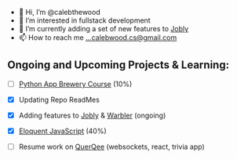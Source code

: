 - 👋 Hi, I’m @calebthewood
- 👀 I’m interested in fullstack development
- 🌱 I’m currently adding a set of new features to [Jobly](https://github.com/calebthewood/jobly-frontend)
- 📫 How to reach me ...calebwood.cs@gmail.com

## Ongoing and Upcoming Projects & Learning:
- [ ] [Python App Brewery Course](https://github.com/calebthewood/Python-100-Days) (10%)
- [x] Updating Repo ReadMes
- [x] Adding features to [Jobly](https://github.com/calebthewood/jobly-frontend) & [Warbler](https://github.com/calebthewood/flask-warbler) (ongoing)
- [x] [Eloquent JavaScript](https://github.com/calebthewood/eloquentJS) (40%)
- [ ] Resume work on [QuerQee](https://github.com/calebthewood/qq-front-end) (websockets, react, trivia app)


<!---
calebthewood/calebthewood is a ✨ special ✨ repository because its `README.md` (this file) appears on your GitHub profile.
You can click the Preview link to take a look at your changes.
--->
